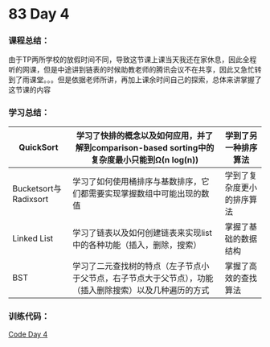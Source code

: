 # 83 Day 4
### 课程总结：
由于TP两所学校的放假时间不同，导致这节课上课当天我还在家休息，因此全程听的网课，但是中途讲到链表的时候助教老师的腾讯会议不在共享，因此又急忙转到了雨课堂。。。但是依据老师所讲，再加上课余时间自己的探索，总体来讲掌握了这节课的内容
### 学习总结：

| QuickSort | 学习了快排的概念以及如何应用，并了解到comparison-based sorting中的复杂度最小只能到Ω(n log(n)) | 学到了另一种排序算法 |
| ----------------- | ------------------------------------------------------------ | ------------------------------------ |
| Bucketsort与Radixsort | 学习了如何使用桶排序与基数排序，它们都需要实现掌握数组中可能出现的数值 | 学到了复杂度更小的排序算法          |
| Linked List | 学习了链表以及如何创建链表来实现list中的各种功能（插入，删除，搜索） | 掌握了基础的数据结构 |
| BST | 学习了二元查找树的特点（左子节点小于父节点，右子节点大于父节点），功能（插入删除搜索）以及几种遍历的方式 |掌握了高效的查找算法|
### 训练代码：

[Code Day 4](https://github.com/Transparent-Boy/Practice-code-along-with-the-class/tree/main/Day%204)

